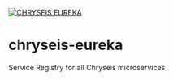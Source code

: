 [![CHRYSEIS EUREKA](https://circleci.com/gh/chryseis-financial/chryseis-eureka.svg?style=svg)](https://app.circleci.com/pipelines/github/chryseis-financial/chryseis-eureka)
# chryseis-eureka
Service Registry for all  Chryseis microservices

